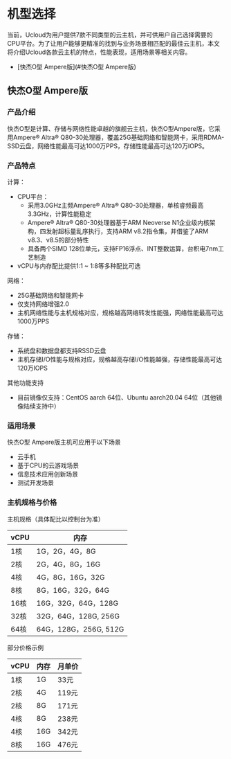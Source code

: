 # 机型选择
当前，Ucloud为用户提供7款不同类型的云主机，并可供用户自己选择需要的CPU平台。为了让用户能够更精准的找到与业务场景相匹配的最佳云主机，本文将介绍Ucloud各款云主机的特点，性能表现，适用场景等相关内容。 <br>

- [快杰O型 Ampere版](#快杰O型 Ampere版)


## 快杰O型 Ampere版
### 产品介绍
快杰O型是计算、存储与网络性能卓越的旗舰云主机，快杰O型Ampere版，它采用Ampere® Altra® Q80-30处理器，覆盖25G基础网络和智能网卡，采用RDMA-SSD云盘，网络性能最高可达1000万PPS，存储性能最高可达120万IOPS。

### 产品特点
计算：
- CPU平台：
  - 采用3.0GHz主频Ampere® Altra® Q80-30处理器，单核睿频最高3.3GHz，计算性能稳定
  - Ampere® Altra® Q80-30处理器基于ARM Neoverse N1企业级内核架构，四发射超标量乱序执行，支持ARM v8.2指令集，并借鉴了ARM v8.3、v8.5的部分特性
  - 具备两个SIMD 128位单元，支持FP16浮点、INT整数运算，台积电7nm工艺制造
- vCPU与内存配比提供1:1 ~ 1:8等多种配比可选

网络：
- 25G基础网络和智能网卡
- 仅支持网络增强2.0
- 主机网络性能与主机规格对应，规格越高网络转发性能强，网络性能最高可达1000万PPS

存储：
- 系统盘和数据盘都支持RSSD云盘
- 主机存储I/O性能与规格对应，规格越高存储I/O性能越强，存储性能最高可达120万IOPS

其他功能支持
- 目前镜像仅支持：CentOS aarch 64位、Ubuntu aarch20.04 64位（其他镜像陆续支持中）

### 适用场景
快杰O型 Ampere版主机可应用于以下场景
- 云手机
- 基于CPU的云游戏场景
- 信息技术应用创新场景
- 测试开发场景

### 主机规格与价格

主机规格（具体配比以控制台为准）


| vCPU | 内存                 |
| --- | ------------------ |
| 1核  | 1G，2G，4G，8G    |
| 2核  | 2G，4G，8G，16G      |
| 4核  | 4G，8G，16G，32G      |
| 8核  | 8G，16G，32G，64G     |
| 16核 | 16G，32G，64G，128G   |
| 32核 | 32G，64G，128G, 256G |
| 64核 | 64G，128G，256G, 512G   |


部分价格示例

| vCPU | 内存               | 月单价 |
| ---  | ------------------ | ---- |
| 1核  | 1G   |  33元 |
| 2核  | 4G   |  119元|
| 2核  | 8G   |  171元|
| 4核  | 8G   |  238元|
| 4核  | 16G  |  342元|
| 8核  | 16G  |  476元|


